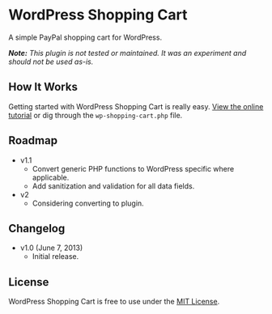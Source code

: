 # WordPress Shopping Cart
A simple PayPal shopping cart for WordPress.

***Note:*** *This plugin is not tested or maintained. It was an experiment and should not be used as-is.*

## How It Works
Getting started with WordPress Shopping Cart is really easy. [View the online tutorial](http://cferdinandi.github.io/wp-shopping-cart/) or dig through the `wp-shopping-cart.php` file.

## Roadmap
* v1.1
  * Convert generic PHP functions to WordPress specific where applicable.
  * Add sanitization and validation for all data fields.
* v2
  * Considering converting to plugin.

## Changelog
* v1.0 (June 7, 2013)
  * Initial release.

## License
WordPress Shopping Cart is free to use under the [MIT License](http://gomakethings.com/mit/).
